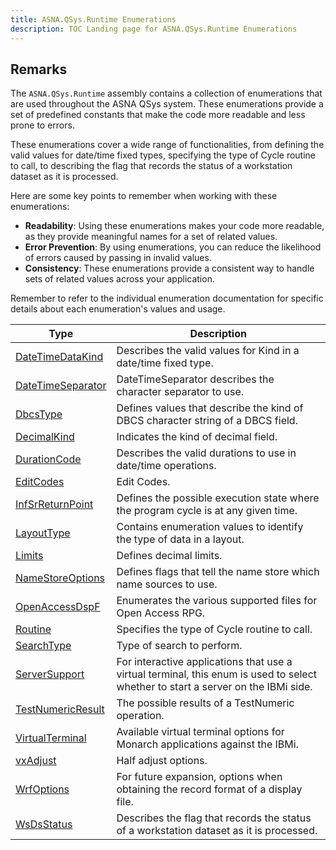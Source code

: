```yaml
---
title: ASNA.QSys.Runtime Enumerations
description: TOC Landing page for ASNA.QSys.Runtime Enumerations
---
```


## Remarks

The `ASNA.QSys.Runtime` assembly contains a collection of enumerations that are used throughout the ASNA QSys system. These enumerations provide a set of predefined constants that make the code more readable and less prone to errors.

These enumerations cover a wide range of functionalities, from defining the valid values for date/time fixed types, specifying the type of Cycle routine to call, to describing the flag that records the status of a workstation dataset as it is processed.

Here are some key points to remember when working with these enumerations:

- **Readability**: Using these enumerations makes your code more readable, as they provide meaningful names for a set of related values.
- **Error Prevention**: By using enumerations, you can reduce the likelihood of errors caused by passing in invalid values.
- **Consistency**: These enumerations provide a consistent way to handle sets of related values across your application.

Remember to refer to the individual enumeration documentation for specific details about each enumeration's values and usage.

| Type | Description |
| --- | --- |
| [DateTimeDataKind](/reference/runtime/qsys-runtime/date-time-data-kind.html) | Describes the valid values for Kind in a date/time fixed type. |
| [DateTimeSeparator](/reference/runtime/qsys-runtime/date-time-separator.html) | DateTimeSeparator describes the character separator to use. |
| [DbcsType](/reference/runtime/qsys-runtime/dbcs-type.html) | Defines values that describe the kind of DBCS character string of a DBCS field. |
| [DecimalKind](/reference/runtime/qsys-runtime/decimal-kind.html) | Indicates the kind of decimal field. |
| [DurationCode](/reference/runtime/qsys-runtime/duration-code.html) | Describes the valid durations to use in date/time operations. |
| [EditCodes](/reference/runtime/qsys-runtime/edit-codes.html) | Edit Codes. |
| [InfSrReturnPoint](/reference/runtime/qsys-runtime/inf-sr-return-point.html) | Defines the possible execution state where the program cycle is at any given time. |
| [LayoutType](/reference/runtime/qsys-runtime/layout-type.html) | Contains enumeration values to identify the type of data in a layout. |
| [Limits](/reference/runtime/qsys-runtime/limits.html) | Defines decimal limits. |
| [NameStoreOptions](/reference/runtime/qsys-runtime/name-store-options.html) | Defines flags that tell the name store which name sources to use. |
| [OpenAccessDspF](/reference/runtime/qsys-runtime/open-access-dsp-f.html) | Enumerates the various supported files for Open Access RPG. |
| [Routine](/reference/runtime/qsys-runtime/routine.html) | Specifies the type of Cycle routine to call. |
| [SearchType](/reference/runtime/qsys-runtime/search-type.html) | Type of search to perform. |
| [ServerSupport](/reference/runtime/qsys-runtime/server-support.html) | For interactive applications that use a virtual terminal, this enum is used to select whether to start a server on the IBMi side. |
| [TestNumericResult](/reference/runtime/qsys-runtime/test-numeric-result.html) | The possible results of a TestNumeric operation. |
| [VirtualTerminal](/reference/runtime/qsys-runtime/virtual-terminal.html) | Available virtual terminal options for Monarch applications against the IBMi. |
| [vxAdjust](/reference/runtime/qsys-runtime/vx-adjust.html) | Half adjust options. |
| [WrfOptions](/reference/runtime/qsys-runtime/wrf-options.html) | For future expansion, options when obtaining the record format of a display file. |
| [WsDsStatus](/reference/runtime/qsys-runtime/ws-ds-status.html) | Describes the flag that records the status of a workstation dataset as it is processed. |
